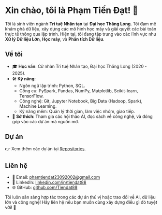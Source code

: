 # Xin chào, tôi là Phạm Tiến Đạt! 👋

Tôi là sinh viên ngành **Trí tuệ Nhân tạo** tại **Đại học Thăng Long**. Tôi đam mê khám phá dữ liệu, xây dựng các mô hình học máy và giải quyết các bài toán thực tế thông qua lập trình. Hiện tại, tôi đang tập trung vào các lĩnh vực như **Xử lý Dữ liệu Lớn**, **Học máy**, và **Phân tích Dữ liệu**.

## Về tôi
- 🎓 **Học vấn**: Cử nhân Trí tuệ Nhân tạo, Đại học Thăng Long (2020 - 2025).
- 🛠 **Kỹ năng**:
  - Ngôn ngữ lập trình: Python, SQL.
  - Công cụ: PySpark, Pandas, NumPy, Matplotlib, Scikit-learn, TensorFlow.
  - Công nghệ: Git, Jupyter Notebook, Big Data (Hadoop, Spark), Machine Learning.
  - Kỹ năng mềm: Quản lý thời gian, làm việc nhóm, giao tiếp.
- 🌟 **Sở thích**: Tham gia các hội thảo AI, đọc sách về công nghệ, và đóng góp vào các dự án mã nguồn mở.

## Dự án
👉 Xem thêm các dự án tại [Repositories](https://github.com/Tiendat88?tab=repositories).

## Liên hệ
- 📧 Email: [phamtiendat23092002@gmail.com](phamtiendat23092002@gmail.com)
- 💼 LinkedIn: [linkedin.com/in/tiendat88](https://linkedin.com/in/tiendat88)
- 🌐 GitHub: [github.com/Tiendat88](https://github.com/Tiendat88)

Tôi luôn sẵn sàng hợp tác trong các dự án thú vị hoặc trao đổi về AI, dữ liệu lớn và công nghệ! Hãy liên hệ nếu bạn muốn cùng xây dựng điều gì đó tuyệt vời! 🚀
